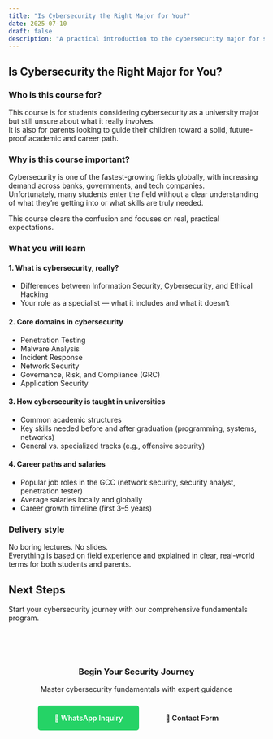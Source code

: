 ```yaml
---
title: "Is Cybersecurity the Right Major for You?"
date: 2025-07-10
draft: false
description: "A practical introduction to the cybersecurity major for students and parents. Learn what to expect, how it's taught in universities, and the real career opportunities behind it."
---
```


## Is Cybersecurity the Right Major for You?

### Who is this course for?

This course is for students considering cybersecurity as a university major but still unsure about what it really involves.  
It is also for parents looking to guide their children toward a solid, future-proof academic and career path.

### Why is this course important?

Cybersecurity is one of the fastest-growing fields globally, with increasing demand across banks, governments, and tech companies.  
Unfortunately, many students enter the field without a clear understanding of what they’re getting into or what skills are truly needed.

This course clears the confusion and focuses on real, practical expectations.

### What you will learn

#### 1. What is cybersecurity, really?

- Differences between Information Security, Cybersecurity, and Ethical Hacking  
- Your role as a specialist — what it includes and what it doesn’t

#### 2. Core domains in cybersecurity

- Penetration Testing  
- Malware Analysis  
- Incident Response  
- Network Security  
- Governance, Risk, and Compliance (GRC)  
- Application Security

#### 3. How cybersecurity is taught in universities

- Common academic structures  
- Key skills needed before and after graduation (programming, systems, networks)  
- General vs. specialized tracks (e.g., offensive security)

#### 4. Career paths and salaries

- Popular job roles in the GCC (network security, security analyst, penetration tester)  
- Average salaries locally and globally  
- Career growth timeline (first 3–5 years)

### Delivery style

No boring lectures. No slides.  
Everything is based on field experience and explained in clear, real-world terms for both students and parents.

## Next Steps

Start your cybersecurity journey with our comprehensive fundamentals program.

<div style="text-align: center; margin: 2rem 0; padding: 2rem; background: var(--code-bg); border-radius: 10px;">
  <h3 style="color: var(--primary); margin-bottom: 1rem;">Begin Your Security Journey</h3>
  <p style="margin-bottom: 1.5rem;">Master cybersecurity fundamentals with expert guidance</p>
  <a href="https://wa.me/60123456789?text=Hi,%20I'm%20interested%20in%20the%20Cybersecurity%20Fundamentals%20Training%20program.%20Can%20you%20provide%20more%20details?" 
     style="display: inline-block; background: #25D366; color: white; padding: 1rem 2rem; border-radius: 5px; text-decoration: none; font-weight: 600; margin-right: 1rem;">
    💬 WhatsApp Inquiry
  </a>
  <a href="/contact/" 
     style="display: inline-block; background: transparent; color: var(--primary); padding: 1rem 2rem; border-radius: 5px; text-decoration: none; font-weight: 600; border: 2px solid var(--primary);">
    📧 Contact Form
  </a>
</div>